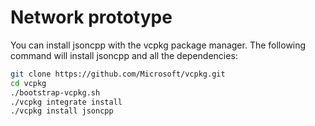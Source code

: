 # Network prototype

You can install jsoncpp with the vcpkg package manager. The following command will install jsoncpp and all the dependencies:

```bash
git clone https://github.com/Microsoft/vcpkg.git
cd vcpkg
./bootstrap-vcpkg.sh
./vcpkg integrate install
./vcpkg install jsoncpp
```
